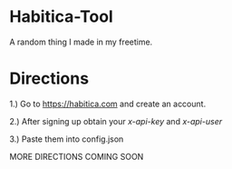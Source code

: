 # Habitica-Tool

A random thing I made in my freetime.


# Directions

1.) Go to https://habitica.com and create an account.

2.) After signing up obtain your *x-api-key* and *x-api-user*

3.) Paste them into config.json

MORE DIRECTIONS COMING SOON
